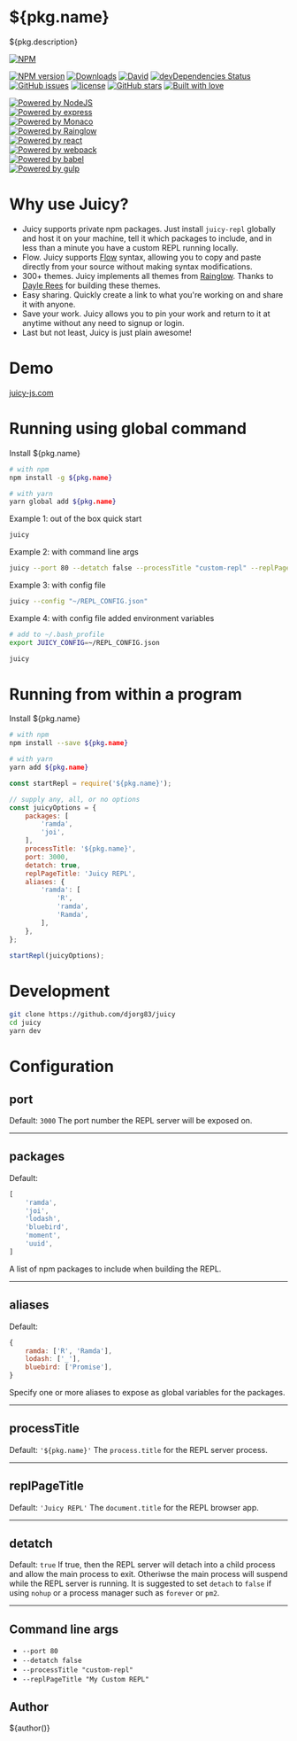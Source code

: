 # ${pkg.name}

${pkg.description}

[![NPM](https://nodei.co/npm/${pkg.name}.png?downloads=true&stars=true)](https://nodei.co/npm/${pkg.name}/)

[![NPM version](http://img.shields.io/npm/v/${pkg.name}.svg)](https://www.npmjs.com/package/${pkg.name})
[![Downloads](https://img.shields.io/npm/dm/${pkg.name}.svg)](https://www.npmjs.com/package/${pkg.name})
[![David](https://img.shields.io/david/djorg83/juicy.svg?maxAge=2592000)](https://github.com/djorg83/juicy)
[![devDependencies Status](https://david-dm.org/djorg83/juicy/dev-status.svg)](https://david-dm.org/djorg83/juicy?type=dev)
[![GitHub issues](https://img.shields.io/github/issues/djorg83/juicy.svg?maxAge=2592000)](https://github.com/djorg83/juicy)
[![license](https://img.shields.io/github/license/djorg83/juicy.svg?maxAge=2592000)](https://github.com/djorg83/juicy)
[![GitHub stars](https://img.shields.io/github/stars/djorg83/juicy.svg?style=social&label=Star&maxAge=2592000)](https://github.com/djorg83/juicy)
[![Built with love](https://img.shields.io/badge/built%20with-love-ff69b4.svg)](https://img.shields.io/badge/built%20with-love-ff69b4.svg)

[![Powered by NodeJS](https://img.shields.io/badge/powered%20by-NodeJS-yellowgreen.svg)](https://nodejs.org/en/)<br>
[![Powered by express](https://img.shields.io/badge/powered%20by-express-yellowgreen.svg)](https://expressjs.com/)<br>
[![Powered by Monaco](https://img.shields.io/badge/powered%20by-monaco-yellowgreen.svg)](https://microsoft.github.io/monaco-editor/)<br>
[![Powered by Rainglow](https://img.shields.io/badge/powered%20by-rainglow-yellowgreen.svg)](https://rainglow.io/)<br>
[![Powered by react](https://img.shields.io/badge/powered%20by-react-yellowgreen.svg)](https://reactjs.org/)<br>
[![Powered by webpack](https://img.shields.io/badge/powered%20by-webpack-yellowgreen.svg)](https://webpack.js.org/)<br>
[![Powered by babel](https://img.shields.io/badge/powered%20by-babel-yellowgreen.svg)](https://babeljs.io/)<br>
[![Powered by gulp](https://img.shields.io/badge/powered%20by-gulp-yellowgreen.svg)](https://gulpjs.com/)

# Why use Juicy?
- Juicy supports private npm packages. Just install `juicy-repl` globally and host it on your machine, tell it which packages to include, and in less than a minute you have a custom REPL running locally.
- Flow. Juicy supports [Flow](https://flow.org/) syntax, allowing you to copy and paste directly from your source without making syntax modifications.
- 300+ themes.  Juicy implements all themes from [Rainglow](https://rainglow.io/). Thanks to [Dayle Rees](https://daylerees.com) for building these themes.
- Easy sharing. Quickly create a link to what you're working on and share it with anyone.
- Save your work. Juicy allows you to pin your work and return to it at anytime without any need to signup or login.
- Last but not least, Juicy is just plain awesome!

# Demo
[juicy-js.com](http://juicy-js.com)

# Running using global command

Install ${pkg.name}
``` bash
# with npm
npm install -g ${pkg.name}

# with yarn
yarn global add ${pkg.name}
```

Example 1: out of the box quick start
``` bash
juicy
```

Example 2: with command line args
``` bash
juicy --port 80 --detatch false --processTitle "custom-repl" --replPageTitle "My Custom REPL"
```

Example 3: with config file
``` bash
juicy --config "~/REPL_CONFIG.json"
```

Example 4: with config file added environment variables
``` bash
# add to ~/.bash_profile
export JUICY_CONFIG=~/REPL_CONFIG.json
```
``` bash
juicy
```

# Running from within a program

Install ${pkg.name}
``` bash
# with npm
npm install --save ${pkg.name}

# with yarn
yarn add ${pkg.name}
```

``` javascript
const startRepl = require('${pkg.name}');

// supply any, all, or no options
const juicyOptions = {
    packages: [
        'ramda',
        'joi',
    ],
    processTitle: '${pkg.name}',
    port: 3000,
    detatch: true,
    replPageTitle: 'Juicy REPL',
    aliases: {
        'ramda': [
            'R',
            'ramda',
            'Ramda',
        ],
    },
};

startRepl(juicyOptions);
```

# Development
``` bash
git clone https://github.com/djorg83/juicy
cd juicy
yarn dev
```

# Configuration

## port
Default: `3000`
The port number the REPL server will be exposed on.

----

## packages
Default:
``` javascript
[
    'ramda',
    'joi',
    'lodash',
    'bluebird',
    'moment',
    'uuid',
]
```
A list of npm packages to include when building the REPL.

----

## aliases
Default:
``` javascript
{
    ramda: ['R', 'Ramda'],
    lodash: ['_'],
    bluebird: ['Promise'],
}
```
Specify one or more aliases to expose as global variables for the packages.

----

## processTitle
Default: `'${pkg.name}'`
The `process.title` for the REPL server process.

----

## replPageTitle
Default: `'Juicy REPL'`
The `document.title` for the REPL browser app.

----

## detatch
Default: `true`
If true, then the REPL server will detach into a child process and allow the main process to exit. Otheriwse the main process will suspend while the REPL server is running. It is suggested to set `detach` to `false` if using `nohup` or a process manager such as `forever` or `pm2`.

----

## Command line args
- `--port 80`
- `--detatch false`
- `--processTitle "custom-repl"`
- `--replPageTitle "My Custom REPL"`

## Author

${author()}